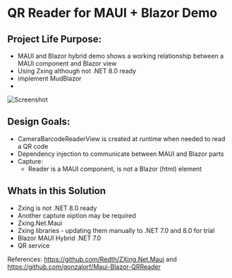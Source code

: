 # QR Reader for MAUI + Blazor Demo

## Project Life Purpose:
- MAUI and Blazor hybrid demo shows a working relationship between a MAUI component and Blazor view
- Using Zxing although not .NET 8.0 ready
- implement MudBlazor
- 

![Screenshot](https://github.com/jbphillips/Maui-Blazor-QR-TestApp/tree/master/Screenshot.png?raw=true)

## Design Goals:
- CameraBarcodeReaderView is created at runtime when needed to read a QR code
- Dependency injection to communicate between MAUI and Blazor parts
- Capture: 
	- Reader is a MAUI component, is not a Blazor (html) element

## Whats in this Solution
- Zxing is not .NET 8.0 ready
- Another capture oiption may be required
- Zxing.Net.Maui
- Zxing libraries - updating them manually to .NET 7.0 and 8.0 for trial
- Blazor MAUI Hybrid .NET 7.0
- QR service

References: https://github.com/Redth/ZXing.Net.Maui and https://github.com/gonzalorf/Maui-Blazor-QRReader

